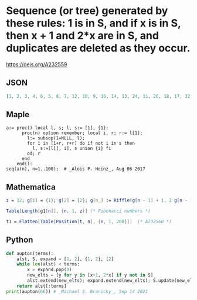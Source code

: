 # Sequence \(or tree\) generated by these rules: 1 is in S, and if x is in S, then x \+ 1 and 2\*x are in S, and duplicates are deleted as they occur\.
https://oeis.org/A232559
## JSON
```JSON
[1, 2, 3, 4, 6, 5, 8, 7, 12, 10, 9, 16, 14, 13, 24, 11, 20, 18, 17, 32, 15, 28, 26, 25, 48, 22, 21, 40, 19, 36, 34, 33, 64, 30, 29, 56, 27, 52, 50, 49, 96, 23, 44, 42, 41, 80, 38, 37, 72, 35, 68, 66, 65, 128, 31, 60, 58, 57, 112, 54, 53, 104, 51, 100, 98, 97]
```
## Maple
```Maple
a:= proc() local l, s; l, s:= [1], {1}:
      proc(n) option remember; local i, r; r:= l[1];
        l:= subsop(1=NULL, l);
        for i in [1+r, r+r] do if not i in s then
          l, s:=[l[], i], s union {i} fi
        od; r
      end
    end():
seq(a(n), n=1..100);  # _Alois P. Heinz_, Aug 06 2017
```
## Mathematica
```Mathematica
z = 12; g[1] = {1}; g[2] = {2}; g[n_] := Riffle[g[n - 1] + 1, 2 g[n - 1]]; j[2] = Join[g[1], g[2]]; j[n_] := Join[j[n - 1], g[n]]; g1[n_] := DeleteDuplicates[DeleteCases[g[n], Alternatives @@ j[n - 1]]]; g1[1] = g[1]; g1[2] = g[2]; t = Flatten[Table[g1[n], {n, 1, z}]]  (* this sequence *)
```
```Mathematica
Table[Length[g1[n]], {n, 1, z}] (* Fibonacci numbers *)
```
```Mathematica
t1 = Flatten[Table[Position[t, n], {n, 1, 200}]]  (* A232560 *)
```
## Python
```Python
def aupton(terms):
    alst, S, expand = [1, 2], {1, 2}, [2]
    while len(alst) < terms:
        x = expand.pop(0)
        new_elts = [y for y in [x+1, 2*x] if y not in S]
        alst.extend(new_elts); expand.extend(new_elts); S.update(new_elts)
    return alst[:terms]
print(aupton(66)) # _Michael S. Branicky_, Sep 14 2021
```

